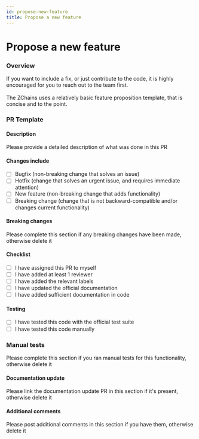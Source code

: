 ```yaml
---
id: propose-new-feature
title: Propose a new feature
---
```


# Propose a new feature

### Overview

If you want to include a fix, or just contribute to the code, it is highly encouraged for you to reach out to the team first.\
\
The ZChains uses a relatively basic feature proposition template, that is concise and to the point.

### PR Template

#### Description

Please provide a detailed description of what was done in this PR

#### Changes include

* [ ] Bugfix (non-breaking change that solves an issue)
* [ ] Hotfix (change that solves an urgent issue, and requires immediate attention)
* [ ] New feature (non-breaking change that adds functionality)
* [ ] Breaking change (change that is not backward-compatible and/or changes current functionality)

#### Breaking changes

Please complete this section if any breaking changes have been made, otherwise delete it

#### Checklist

* [ ] I have assigned this PR to myself
* [ ] I have added at least 1 reviewer
* [ ] I have added the relevant labels
* [ ] I have updated the official documentation
* [ ] I have added sufficient documentation in code

#### Testing

* [ ] I have tested this code with the official test suite
* [ ] I have tested this code manually

### Manual tests

Please complete this section if you ran manual tests for this functionality, otherwise delete it

#### Documentation update

Please link the documentation update PR in this section if it's present, otherwise delete it

#### Additional comments

Please post additional comments in this section if you have them, otherwise delete it
